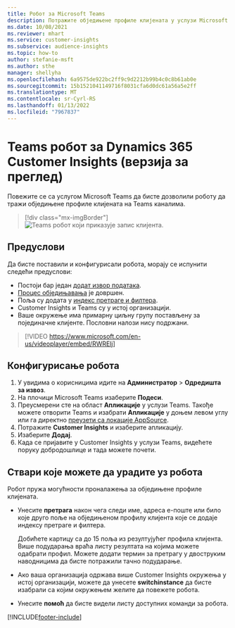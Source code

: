 ```yaml
---
title: Робот за Microsoft Teams
description: Потражите обједињене профиле клијената у услузи Microsoft Teams уз помоћ робота.
ms.date: 10/08/2021
ms.reviewer: mhart
ms.service: customer-insights
ms.subservice: audience-insights
ms.topic: how-to
author: stefanie-msft
ms.author: sthe
manager: shellyha
ms.openlocfilehash: 6a9575de922bc2ff9c9d2212b99b4c0c8b61ab0e
ms.sourcegitcommit: 15b1521041149716f8031cfa6d0dc61a56a5e2ff
ms.translationtype: MT
ms.contentlocale: sr-Cyrl-RS
ms.lasthandoff: 01/13/2022
ms.locfileid: "7967837"
---
```

# <a name="teams-bot-for-dynamics-365-customer-insights-preview"></a>Teams робот за Dynamics 365 Customer Insights (верзија за преглед)

Повежите се са услугом Microsoft Teams да бисте дозволили роботу да тражи обједињене профиле клијената на Teams каналима.

> [!div class="mx-imgBorder"]
> ![Teams робот који приказује запис клијента.](media/teams-bot.png "Teams робот који приказује запис клијента")

## <a name="prerequisites"></a>Предуслови

Да бисте поставили и конфигурисали робота, морају се испунити следећи предуслови:

- Постоји бар један [додат извор података](data-sources.md).
- [Процес обједињавања](data-unification.md) је довршен.
- Поља су додата у [индекс претраге и филтера](search-filter-index.md).
- Customer Insights и Teams су у истој организацији.
- Ваше окружење има примарну циљну групу постављену за појединачне клијенте. Пословни налози нису подржани.


> [!VIDEO https://www.microsoft.com/en-us/videoplayer/embed/RWRElj]
## <a name="configure-the-bot"></a>Конфигурисање робота

1. У увидима о корисницима идите на **Администратор** > **Одредишта за извоз**.
1. На плочици Microsoft Teams изаберите **Подеси**.
1. Преусмерени сте на област **Апликације** у услузи Teams. Такође можете отворити Teams и изабрати **Апликације** у доњем левом углу или га директно [преузети са локације AppSource](https://go.microsoft.com/fwlink/?linkid=2124104).
1. Потражите **Customer Insights** и изаберите апликацију.
1. Изаберите **Додај**.
1. Када се пријавите у Customer Insights у услузи Teams, видећете поруку добродошлице и тада можете почети.

## <a name="things-you-can-do-with-the-bot"></a>Ствари које можете да урадите уз робота

Робот пружа могућности проналажења за обједињене профиле клијената.

- Унесите **претрага** након чега следи име, адреса е-поште или било које друго поље на обједињеном профилу клијента које се додаје индексу претраге и филтера.

  Добићете картицу са до 15 поља из резултујућег профила клијента. Више подударања враћа листу резултата на којима можете одабрати профил. Можете додати термин за претрагу у двоструким наводницима да бисте потражили тачно подударање.

- Ако ваша организација одржава више Customer Insights окружења у истој организацији, можете да унесете **switchinstance** да бисте изабрали са којим окружењем желите да повежете робота.

- Унесите **помоћ** да бисте видели листу доступних команди за робота.  


[!INCLUDE[footer-include](../includes/footer-banner.md)]
